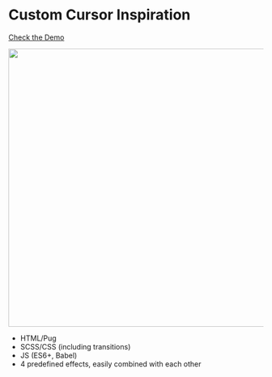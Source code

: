 # Custom Cursor Inspiration
 
[Check the Demo](https://codepen.io/nat-davydova/full/zYGLgQQ)

<img src="http://natali-davydova.me/assets/img/custom-cursor/sample-1.jpg" width="550" />

* HTML/Pug
* SCSS/CSS (including transitions)
* JS (ES6+, Babel)
* 4 predefined effects, easily combined with each other


 

 
